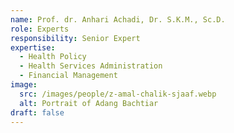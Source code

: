```yaml
---
name: Prof. dr. Anhari Achadi, Dr. S.K.M., Sc.D.
role: Experts
responsibility: Senior Expert
expertise:
  - Health Policy
  - Health Services Administration
  - Financial Management
image:
  src: /images/people/z-amal-chalik-sjaaf.webp
  alt: Portrait of Adang Bachtiar
draft: false
---
```


